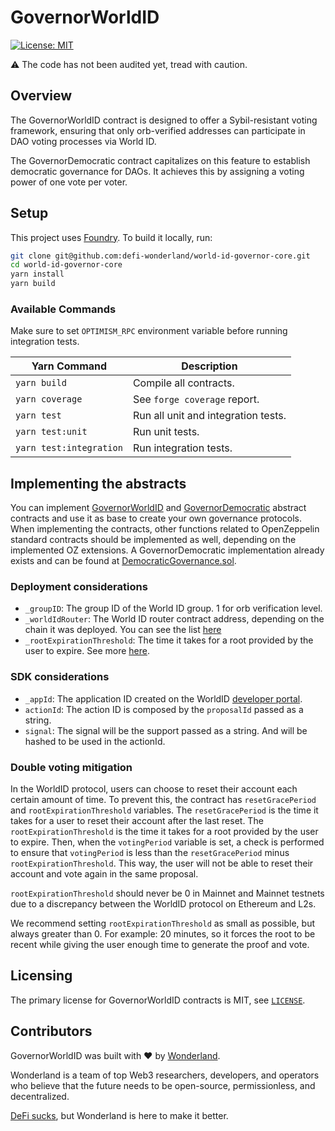 # GovernorWorldID

[![License: MIT](https://img.shields.io/badge/License-MIT-blue.svg)](https://github.com/defi-wonderland/world-id-governor-core/blob/main/LICENSE)

⚠️ The code has not been audited yet, tread with caution.

## Overview

The GovernorWorldID contract is designed to offer a Sybil-resistant voting framework, ensuring that only orb-verified addresses can participate in DAO voting processes via World ID. 

The GovernorDemocratic contract capitalizes on this feature to establish democratic governance for DAOs. It achieves this by assigning a voting power of one vote per voter.

## Setup

This project uses [Foundry](https://book.getfoundry.sh/). To build it locally, run:

```sh
git clone git@github.com:defi-wonderland/world-id-governor-core.git
cd world-id-governor-core
yarn install
yarn build
```

### Available Commands

Make sure to set `OPTIMISM_RPC` environment variable before running integration tests.

| Yarn Command            | Description                                                |
| ----------------------- | ---------------------------------------------------------- |
| `yarn build`            | Compile all contracts.                                     |
| `yarn coverage`         | See `forge coverage` report.                               |
| `yarn test`             | Run all unit and integration tests.                        |
| `yarn test:unit`        | Run unit tests.                                            |
| `yarn test:integration` | Run integration tests. |

## Implementing the abstracts

You can implement [GovernorWorldID](src/contracts/GovernorWorldID.sol) and [GovernorDemocratic](src/contracts/GovernorDemocratic.sol) abstract contracts and use it as base to create your own governance protocols.
When implementing the contracts, other functions related to OpenZeppelin standard contracts should be implemented as well, depending on the implemented OZ extensions.
A GovernorDemocratic implementation already exists and can be found at [DemocraticGovernance.sol](src/contracts/DemocraticGovernance.sol).

### Deployment considerations

- `_groupID`: The group ID of the World ID group. 1 for orb verification level.
- `_worldIdRouter`: The World ID router contract address, depending on the chain it was deployed. You can see the list [here](https://docs.worldcoin.org/reference/address-book)
- `_rootExpirationThreshold`: The time it takes for a root provided by the user to expire. See more [here](#double-voting-mitigation).

### SDK considerations
- `_appId`: The application ID created on the WorldID [developer portal](https://developer.worldcoin.org/).
- `actionId`: The action ID is composed by the `proposalId` passed as a string.
- `signal`: The signal will be the support passed as a string. And will be hashed to be used in the actionId.

### Double voting mitigation

In the WorldID protocol, users can choose to reset their account each certain amount of time. To prevent this, the contract has `resetGracePeriod` and `rootExpirationThreshold` variables. The `resetGracePeriod` is the time it takes for a user to reset their account after the last reset. The `rootExpirationThreshold` is the time it takes for a root provided by the user to expire.
Then, when the `votingPeriod` variable is set, a check is performed to ensure that `votingPeriod` is less than the `resetGracePeriod` minus `rootExpirationThreshold`.
This way, the user will not be able to reset their account and vote again in the same proposal.

`rootExpirationThreshold` should never be 0 in Mainnet and Mainnet testnets due to a discrepancy between the WorldID protocol on Ethereum and L2s. 

We recommend setting `rootExpirationThreshold` as small as possible, but always greater than 0. For example: 20 minutes, so it forces the root to be recent while giving the user enough time to generate the proof and vote.

## Licensing

The primary license for GovernorWorldID contracts is MIT, see [`LICENSE`](./LICENSE).

## Contributors

GovernorWorldID was built with ❤️ by [Wonderland](https://defi.sucks).

Wonderland is a team of top Web3 researchers, developers, and operators who believe that the future needs to be open-source, permissionless, and decentralized.

[DeFi sucks](https://defi.sucks), but Wonderland is here to make it better.